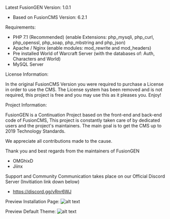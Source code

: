 Latest FusionGEN Version: 1.0.1 
- Based on FusionCMS Version: 6.2.1

Requirements:

- PHP 7.1 (Recommended) (enable Extensions: php_mysqli, php_curl, php_openssl, php_soap, php_mbstring and php_json)
- Apache / Nginx (enable modules: mod_rewrite and mod_headers)
- Pre installed World of Warcraft Server (with the databases of: Auth, Characters and World)
- MySQL Server

License Information:

In the original FusionCMS Version you were required to purchase a License in order to use the CMS. The License system has been removed and is not required, this project is free and you may use this as it pleases you. Enjoy!

Project Information:

FusionGEN is a Continuation Project based on the front-end and back-end code of FusionCMS, This project is constantly taken care of by dedicated users and the project's maintainers. The main goal is to get the CMS up to 2019 Technology Standards. 

We appreciate all contributions made to the cause.

Thank you and best regards from the maintainers of FusionGEN

- OMGhixD
- Jiinx

Support and Community Communication takes place on our Official Discord Server (Invitiation link down below)

- https://discord.gg/vRnr6WJ


Preview Installation Page:
![alt text](https://www.fusiongen.org/images/Introduction.jpeg)

Preview Default Theme:
![alt text](https://www.fusiongen.org/images/Homepage.jpeg)